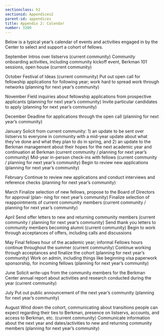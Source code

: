 ```yaml
---
sectionclass: h2
sectionid: Appendices2
parent-id: appendices
title: Appendix 2: Calendar
number: 3200
---
```


Below is a typical year’s calendar of events and activities engaged in by the Center to select and support a cohort of fellows.

September
Intros over listservs (current community) Community onboarding activities, including community kickoff event, Berkman 101 sessions, open house (current community)

October
Festival of Ideas (current community) Put out open call for fellowship applications for following year; work hard to spread work through networks (planning for next year’s community)

November
Field inquiries about fellowship applications from prospective applicants (planning for next year’s community) Invite particular candidates to apply (planning for next year’s community)

December
Deadline for applications through the open call (planning for next year’s community)

January
Solicit from current community: 1) an update to be sent over listservs to everyone in community with a mid-year update about what they’ve done and what they plan to do in spring, and 2) an update to the Berkman management about their hopes for the next academic year and continuation at Berkman (current community / planning for next year’s community) Mid-year in-person check-ins with fellows (current community / planning for next year’s community) Begin to review new applications (planning for next year’s community)

February
Continue to review new applications and conduct interviews and reference checks (planning for next year’s community)

March
Finalize selection of new fellows, propose to the Board of Directors for approval (plan- ning for next year’s community) Finalize selection of reappointments of current community members (current community / planning for next year’s community)

April
Send offer letters to new and returning community members (current community / planning for next year’s community) Send thank you letters to community members becoming alumni (current community) Begin to work through acceptances of offers, including calls and discussions

May
Final fellows hour of the academic year; informal Fellows hours continue throughout the summer (current community) Continue working through acceptances and finalize the cohort (planning for next year’s community)
Work on admin, including things like beginning visa paperwork sponsorship, for incoming fellows (planning for next year’s community)

June
Solicit write-ups from the community members for the Berkman Center annual report about activities and research conducted during the year (current community)

July
Put out public announcement of the next year’s community (planning for next year’s community)

August
Wind down the cohort, communicating about transitions people can expect regarding their ties to Berkman, presence on listservs, accounts, and access to Berkman, etc. (current community) Communicate information about the next year and dates/activities to new and returning community members (planning for next year’s community)
